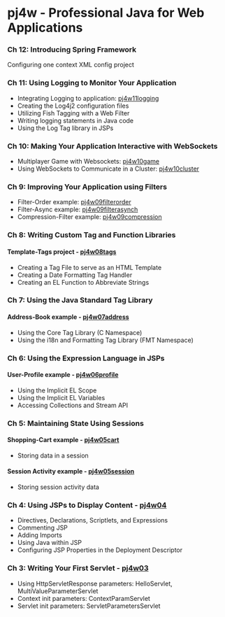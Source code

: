 pj4w - Professional Java for Web Applications
=============================================

### Ch 12: Introducing Spring Framework
Configuring one context XML config project

### Ch 11: Using Logging to Monitor Your Application
* Integrating Logging to application: [pj4w11logging](pj4w11logging)
* Creating the Log4j2 configuration files
* Utilizing Fish Tagging with a Web Filter
* Writing logging statements in Java code
* Using the Log Tag library in JSPs

### Ch 10: Making Your Application Interactive with WebSockets
* Multiplayer Game with Websockets: [pj4w10game](pj4w10game)
* Using WebSockets to Communicate in a Cluster: [pj4w10cluster](pj4w10cluster)

### Ch 9: Improving Your Application using Filters
* Filter-Order example: [pj4w09filterorder](pj4w09filterorder)
* Filter-Async example: [pj4w09filterasynch](pj4w09filterasynch)
* Compression-Filter example: [pj4w09compression](pj4w09compression)

### Ch 8: Writing Custom Tag and Function Libraries

#### Template-Tags project - [pj4w08tags](pj4w08tags)
* Creating a Tag File to serve as an HTML Template
* Creating a Date Formatting Tag Handler
* Creating an EL Function to Abbreviate Strings

### Ch 7: Using the Java Standard Tag Library

#### Address-Book example - [pj4w07address](pj4w07address)
* Using the Core Tag Library (C Namespace)
* Using the i18n and Formatting Tag Library (FMT Namespace)

### Ch 6: Using the Expression Language in JSPs

#### User-Profile example - [pj4w06profile](pj4w06profile)
* Using the Implicit EL Scope
* Using the Implicit EL Variables
* Accessing Collections and Stream API

### Ch 5: Maintaining State Using Sessions

#### Shopping-Cart example - [pj4w05cart](pj4w05cart)
* Storing data in a session

#### Session Activity example - [pj4w05session](pj4w05session)
* Storing session activity data


### Ch 4: Using JSPs to Display Content - [pj4w04](pj4w04)
* Directives, Declarations, Scriptlets, and Expressions
* Commenting JSP
* Adding Imports
* Using Java within JSP
* Configuring JSP Properties in the Deployment Descriptor


### Ch 3: Writing Your First Servlet - [pj4w03](pj4w03)
* Using HttpServletResponse parameters: HelloServlet, MultiValueParameterServlet
* Context init parameters: ContextParamServlet
* Servlet init parameters: ServletParametersServlet 
